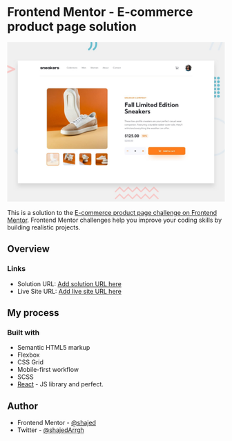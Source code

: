 # Frontend Mentor - E-commerce product page solution

![Design preview for the Time tracking dashboard coding challenge](./public/desktop-preview.jpg)

This is a solution to the [E-commerce product page challenge on Frontend Mentor](https://www.frontendmentor.io/challenges/ecommerce-product-page-UPsZ9MJp6). Frontend Mentor challenges help you improve your coding skills by building realistic projects.

## Overview

### Links

- Solution URL: [Add solution URL here](https://your-solution-url.com)
- Live Site URL: [Add live site URL here](https://your-live-site-url.com)

## My process

### Built with

- Semantic HTML5 markup
- Flexbox
- CSS Grid
- Mobile-first workflow
- SCSS
- [React](https://reactjs.org/) - JS library
  and perfect.

## Author

- Frontend Mentor - [@shajed](https://www.frontendmentor.io/profile/shaj-ed)
- Twitter - [@shajedArrgh](https://twitter.com/ShajedArrgh)
